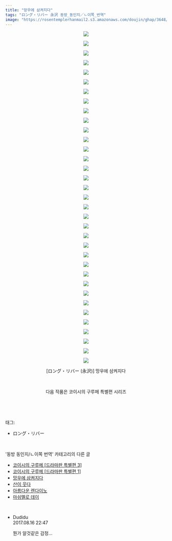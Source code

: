 ```yaml
---
title: "망우에 삼켜지다"
tags: "ロング・リバー 永沢 동방_동인지／ㄴ이쪽_번역"
image: "https://rosentemplerhanmail2.s3.amazonaws.com/doujin/ghap/3648/001.jpg"
---
```

<div class="article">
<p style="text-align: center; clear: none; float: none;"><img src="{{ site.imgserver12 }}/ghap/3648/001.jpg"/></p>
<p style="text-align: center; clear: none; float: none;"><img src="{{ site.imgserver12 }}/ghap/3648/002.jpg"/></p>
<p style="text-align: center; clear: none; float: none;"><img src="{{ site.imgserver12 }}/ghap/3648/003.jpg"/></p>
<p style="text-align: center; clear: none; float: none;"><img src="{{ site.imgserver12 }}/ghap/3648/004.jpg"/></p>
<p style="text-align: center; clear: none; float: none;"><img src="{{ site.imgserver12 }}/ghap/3648/005.jpg"/></p>
<p style="text-align: center; clear: none; float: none;"><img src="{{ site.imgserver12 }}/ghap/3648/006.jpg"/></p>
<p style="text-align: center; clear: none; float: none;"><img src="{{ site.imgserver12 }}/ghap/3648/007.jpg"/></p>
<p style="text-align: center; clear: none; float: none;"><img src="{{ site.imgserver12 }}/ghap/3648/008.jpg"/></p>
<p style="text-align: center; clear: none; float: none;"><img src="{{ site.imgserver12 }}/ghap/3648/009.jpg"/></p>
<p style="text-align: center; clear: none; float: none;"><img src="{{ site.imgserver12 }}/ghap/3648/010.jpg"/></p>
<p style="text-align: center; clear: none; float: none;"><img src="{{ site.imgserver12 }}/ghap/3648/011.jpg"/></p>
<p style="text-align: center; clear: none; float: none;"><img src="{{ site.imgserver12 }}/ghap/3648/012.jpg"/></p>
<p style="text-align: center; clear: none; float: none;"><img src="{{ site.imgserver12 }}/ghap/3648/013.jpg"/></p>
<p style="text-align: center; clear: none; float: none;"><img src="{{ site.imgserver12 }}/ghap/3648/014.jpg"/></p>
<p style="text-align: center; clear: none; float: none;"><img src="{{ site.imgserver12 }}/ghap/3648/015.jpg"/></p>
<p style="text-align: center; clear: none; float: none;"><img src="{{ site.imgserver12 }}/ghap/3648/016.jpg"/></p>
<p style="text-align: center; clear: none; float: none;"><img src="{{ site.imgserver12 }}/ghap/3648/017.jpg"/></p>
<p style="text-align: center; clear: none; float: none;"><img src="{{ site.imgserver12 }}/ghap/3648/018.jpg"/></p>
<p style="text-align: center; clear: none; float: none;"><img src="{{ site.imgserver12 }}/ghap/3648/019.jpg"/></p>
<p style="text-align: center; clear: none; float: none;"><img src="{{ site.imgserver12 }}/ghap/3648/020.jpg"/></p>
<p style="text-align: center; clear: none; float: none;"><img src="{{ site.imgserver12 }}/ghap/3648/021.jpg"/></p>
<p style="text-align: center; clear: none; float: none;"><img src="{{ site.imgserver12 }}/ghap/3648/022.jpg"/></p>
<p style="text-align: center; clear: none; float: none;"><img src="{{ site.imgserver12 }}/ghap/3648/023.jpg"/></p>
<p style="text-align: center; clear: none; float: none;"><img src="{{ site.imgserver12 }}/ghap/3648/024.jpg"/></p>
<p style="text-align: center; clear: none; float: none;"><img src="{{ site.imgserver12 }}/ghap/3648/025.jpg"/></p>
<p style="text-align: center; clear: none; float: none;"><img src="{{ site.imgserver12 }}/ghap/3648/026.jpg"/></p>
<p style="text-align: center; clear: none; float: none;"><img src="{{ site.imgserver12 }}/ghap/3648/027.jpg"/></p>
<p style="text-align: center; clear: none; float: none;"><img src="{{ site.imgserver12 }}/ghap/3648/028.jpg"/></p>
<p style="text-align: center; clear: none; float: none;"><img src="{{ site.imgserver12 }}/ghap/3648/029.jpg"/></p>
<p style="text-align: center; clear: none; float: none;"><img src="{{ site.imgserver12 }}/ghap/3648/030.jpg"/></p>
<p style="text-align: center; clear: none; float: none;"><img src="{{ site.imgserver12 }}/ghap/3648/031.jpg"/></p>
<p style="text-align: center; clear: none; float: none;"><img src="{{ site.imgserver12 }}/ghap/3648/032.jpg"/></p>
<p style="text-align: center; clear: none; float: none;"><img src="{{ site.imgserver12 }}/ghap/3648/033.jpg"/></p>
<p style="text-align: center; clear: none; float: none;"><img src="{{ site.imgserver12 }}/ghap/3648/034.jpg"/></p>
<p style="text-align: center; clear: none; float: none;"><img src="{{ site.imgserver12 }}/ghap/3648/035.jpg"/></p>
<p style="text-align: center; clear: none; float: none;">[ロング・リバー (永沢)] 망우에 삼켜지다</p>
<p style="text-align: center; clear: none; float: none;"><br/></p>
<p style="text-align: center; clear: none; float: none;">다음 작품은 코이시의 구루메 특별편 시리즈</p>
<p><br/></p>
</div><br/>
<div class="tagTrail">
<p>태그: </p>
<ul>
<li>ロング・リバー</li>
</ul>
</div><br/>
<div class="another">
<p>'동방 동인지/ㄴ이쪽 번역' 카테고리의 다른 글</p>
<ul>
<li><a href="/ghap_3650">코이시의 구루메 [드라마판 특별편 3]</a></li>
<li><a href="/ghap_3649">코이시의 구루메 [드라마판 특별편 1]</a></li>
<li><a href="/ghap_3648">망우에 삼켜지다</a></li>
<li><a href="/ghap_3626">산이 웃다</a></li>
<li><a href="/ghap_3625">아름다운 렌다이노</a></li>
<li><a href="/ghap_3623">마쉬멜로 데이</a></li>
</ul>
</div><br/>
<div class="cb_module cb_fluid">
<div class="cb_wrt cb_profile">
<div class="comment">
<ul>
<li class="cb_thumb_off" id="comment15061303">
<div class="cb_comment_area">
<div class="cb_info_area">
<div class="cb_section">
<span class="cb_nick_name">Dudidu</span>
</div>
<div class="cb_section">
<span class="cb_date">2017.08.16 22:47 </span>
</div>
</div>
<div class="cb_dsc_comment">
<p class="cb_dsc">
											뭔가 알것같은 감정...
										</p>
</div>
</div></li>
</ul>
</div>
</div><!-- commentList close -->
</div><br/>
